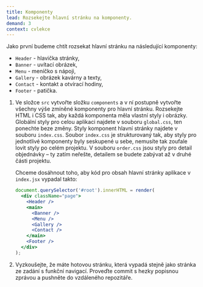 ```yaml
---
title: Komponenty
lead: Rozsekejte hlavní stránku na komponenty.
demand: 3
context: cvlekce
---
```


Jako první budeme chtít rozsekat hlavní stránku na následující komponenty:

- `Header` - hlavička stránky,
- `Banner` - uvítací obrázek,
- `Menu` - meníčko s nápoji,
- `Gallery` - obrázek kavárny a texty,
- `Contact` - kontakt a otvírací hodiny,
- `Footer` - patička.

1.  Ve složce `src` vytvořte složku `components` a v ní postupně vytvořte všechny výše zmíněné komponenty pro hlavní stránku. Rozsekejte HTML i CSS tak, aby každá komponenta měla vlastní styly i obrázky. Globální styly pro celou aplikaci najdete v souboru `global.css`, ten ponechte beze změny. Styly komponent hlavní stránky najdete v souboru `index.css`. Soubor `index.css` je strukturovaný tak, aby styly pro jednotlivé komponenty byly seskupené u sebe, nemusíte tak zoufale lovit styly po celém projektu. V souboru `order.css` jsou styly pro detail objednávky – ty zatím neřešte, detailem se budete zabývat až v druhé části projektu.

    Chceme dosáhnout toho, aby kód pro obsah hlavní stránky aplikace v `index.jsx` vypadal takto:

    ```jsx
    document.querySelector('#root').innerHTML = render(
      <div className="page">
        <Header />
        <main>
          <Banner />
          <Menu />
          <Gallery />
          <Contact />
        </main>
        <Footer />
      </div>
    );
    ```

1.  Vyzkoušejte, že máte hotovou stránku, která vypadá stejně jako stránka ze zadání s funkční navigací. Proveďte commit s hezky popisnou zprávou a pushněte do vzdáleného repozitáře.

